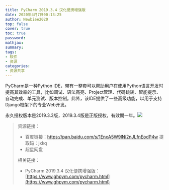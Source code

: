 ```yaml
---
title: PyCharm 2019.3.4 汉化便携增强版
date: 2020年4月7日00:13:25
author: Newbiee2020
top: false
cover: true
toc: true
password: 
mathjax: 
summary: 
tags:
- 软件
- 资源
categories:
- 资源共享
---
```


PyCharm是一种Python IDE，带有一整套可以帮助用户在使用Python语言开发时提高其效率的工具，比如调试、语法高亮、Project管理、代码跳转、智能提示、自动完成、单元测试、版本控制。此外，该IDE提供了一些高级功能，以用于支持Django框架下的专业Web开发。

永久授权版本是2019.3.3版，2019.3.4版是正版授权，有效期一年。![](https://img.lguohe.com/uploads/2019/12/20191211091029.jpg)



> 资源链接：
>
> * 百度链接：https://pan.baidu.com/s/1EnxA5W9lNi2nJLfnEodP4w 
>   提取码：jxkq
> * 超星网盘
>
> 相关链接：
>
> * PyCharm 2019.3.4 汉化便携增强版：[https://www.ghpym.com/pycharm.html](https://www.ghpym.com/pycharm.html)

